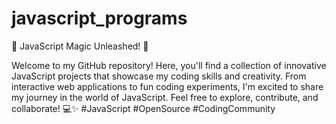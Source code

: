 # javascript_programs
🚀 JavaScript Magic Unleashed! 🌟

Welcome to my GitHub repository! Here, you'll find a collection of innovative JavaScript projects that showcase my coding skills and creativity. From interactive web applications to fun coding experiments, I'm excited to share my journey in the world of JavaScript. Feel free to explore, contribute, and collaborate! 💻✨ #JavaScript #OpenSource #CodingCommunity

